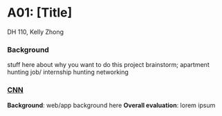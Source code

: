 # A01: [Title]
DH 110, Kelly Zhong

### Background 
stuff here about why you want to do this project
brainstorm; 
apartment hunting 
job/ internship hunting
networking

### <a href="https://www.cnn.com/"> CNN </a>
**Background**: web/app background here 
**Overall evaluation**: lorem ipsum

